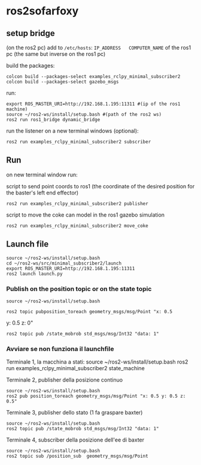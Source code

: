 # ros2sofarfoxy
## setup bridge

(on the ros2 pc) 
add to `/etc/hosts`: `IP_ADDRESS   COMPUTER_NAME` of the ros1 pc
(the same but inverse on the ros1 pc)

build the packages:
    
    colcon build --packages-select examples_rclpy_minimal_subscriber2
    colcon build --packages-select gazebo_msgs

run:

    export ROS_MASTER_URI=http://192.168.1.195:11311 #(ip of the ros1 machine)
    source ~/ros2-ws/install/setup.bash #(path of the ros2 ws)
    ros2 run ros1_bridge dynamic_bridge

run the listener on a new terminal windows (optional):

    ros2 run examples_rclpy_minimal_subscriber2 subscriber


## Run 
on new terminal window run:

script to send point coords to ros1 (the coordinate of the desired position for the baster's left end effector)

    ros2 run examples_rclpy_minimal_subscriber2 publisher

script to move the coke can model in the ros1 gazebo simulation

    ros2 run examples_rclpy_minimal_subscriber2 move_coke

## Launch file
    
    source ~/ros2-ws/install/setup.bash
    cd ~/ros2-ws/src/minimal_subscriber2/launch
    export ROS_MASTER_URI=http://192.168.1.195:11311
    ros2 launch launch.py 

### Publish on the position topic or on the state topic

    source ~/ros2-ws/install/setup.bash

    ros2 topic pubposition_toreach geometry_msgs/msg/Point "x: 0.5 
y: 0.5
z: 0" 


    ros2 topic pub /state_mobrob std_msgs/msg/Int32 "data: 1"

### Avviare se non funziona il launchfile   

Terminale 1, la macchina a stati:
    source ~/ros2-ws/install/setup.bash
    ros2 run examples_rclpy_minimal_subscriber2 state_machine

Terminale 2, publisher della posizione continuo

    source ~/ros2-ws/install/setup.bash
    ros2 pub position_toreach geometry_msgs/msg/Point "x: 0.5 y: 0.5 z: 0.5"

Terminale 3, publisher dello stato (1 fa graspare baxter)

    source ~/ros2-ws/install/setup.bash
    ros2 topic pub /state_mobrob std_msgs/msg/Int32 "data: 1"


Terminale 4, subscriber della posizione dell'ee di baxter

    source ~/ros2-ws/install/setup.bash
    ros2 topic sub /position_sub  geometry_msgs/msg/Point 


    